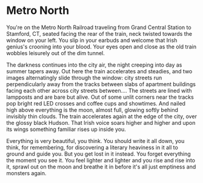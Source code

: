 # Metro North

You're on the Metro North Railroad traveling from Grand Central Station to Stamford, CT, seated facing the rear of the train, neck twisted towards the window on your left. You slip in your earbuds and welcome that Irish genius's crooning into your blood. Your eyes open and close as the old train wobbles leisurely out of the dim tunnel.

The darkness continues into the city air, the night creeping into day as summer tapers away. Out here the train accelerates and steadies, and two images alternatingly slide through the window: city streets run perpendicularly away from the tracks between slabs of apartment buildings facing each other across city streets between.... The streets are lined with lampposts and are bare but alive. Out of some unlit corners near the tracks pop bright red LED crosses and coffee cups and showtimes. And nailed high above everything is the moon, almost full, glowing softly behind invisibly thin clouds. The train accelerates again at the edge of the city, over the glossy black Hudson. That Irish voice soars higher and higher and upon its wings something familiar rises up inside you.

Everything is very beautiful, you think. You should write it all down, you think, for remembering, for discovering a literary heaviness in it all to ground and guide you. But you get lost in it instead. You forget everything the moment you see it. You feel lighter and lighter and you rise and rise into it, sprawl out on the moon and breathe it in before it's all just emptiness and monsters again.
